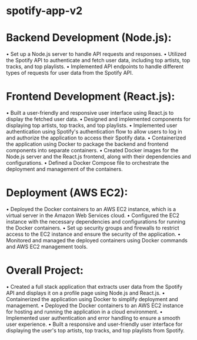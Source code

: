 # spotify-app-v2

# Backend Development (Node.js):
• Set up a Node.js server to handle API requests and responses.
• Utilized the Spotify API to authenticate and fetch user data, including top artists, top tracks, and top playlists.
• Implemented API endpoints to handle different types of requests for user data from the Spotify API.
 
# Frontend Development (React.js):
• Built a user-friendly and responsive user interface using React.js to display the fetched user data.
• Designed and implemented components for displaying top artists, top tracks, and top playlists.
• Implemented user authentication using Spotify's authentication flow to allow users to log in and authorize the application to access their Spotify data.
• Containerized the application using Docker to package the backend and frontend components into separate containers.
• Created Docker images for the Node.js server and the React.js frontend, along with their dependencies and configurations.
• Defined a Docker Compose file to orchestrate the deployment and management of the containers.
 
# Deployment (AWS EC2):
• Deployed the Docker containers to an AWS EC2 instance, which is a virtual server in the Amazon Web Services cloud.
• Configured the EC2 instance with the necessary dependencies and configurations for running the Docker containers.
• Set up security groups and firewalls to restrict access to the EC2 instance and ensure the security of the application.
• Monitored and managed the deployed containers using Docker commands and AWS EC2 management tools.
 
# Overall Project:
• Created a full stack application that extracts user data from the Spotify API and displays it on a profile page using Node.js and React.js.
• Containerized the application using Docker to simplify deployment and management.
• Deployed the Docker containers to an AWS EC2 instance for hosting and running the application in a cloud environment.
• Implemented user authentication and error handling to ensure a smooth user experience.
• Built a responsive and user-friendly user interface for displaying the user's top artists, top tracks, and top playlists from Spotify.


